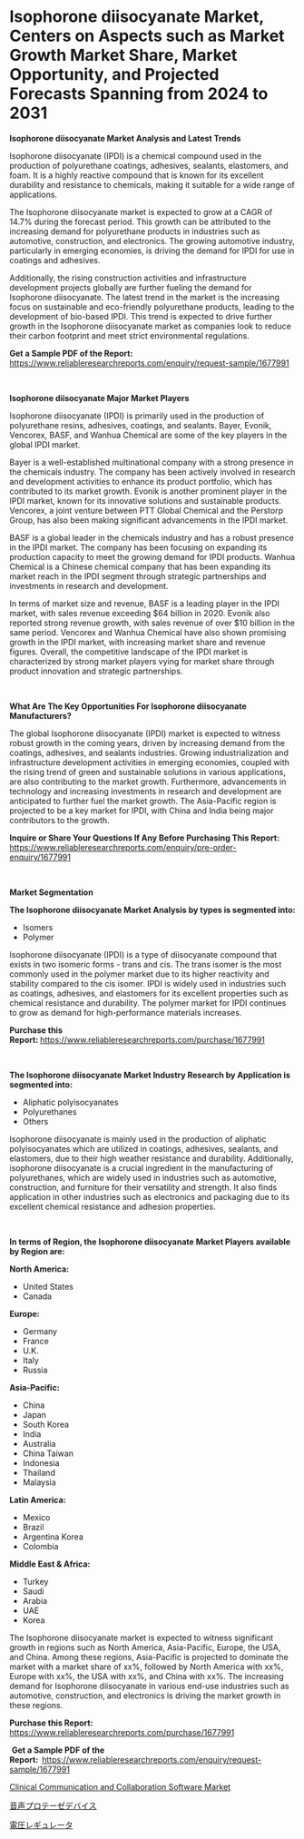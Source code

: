 <p><h1>Isophorone diisocyanate Market, Centers on Aspects such as Market Growth Market Share, Market Opportunity, and Projected Forecasts Spanning from 2024 to 2031</h1></p><p><strong>Isophorone diisocyanate Market Analysis and Latest Trends</strong></p>
<p><p>Isophorone diisocyanate (IPDI) is a chemical compound used in the production of polyurethane coatings, adhesives, sealants, elastomers, and foam. It is a highly reactive compound that is known for its excellent durability and resistance to chemicals, making it suitable for a wide range of applications.</p><p>The Isophorone diisocyanate market is expected to grow at a CAGR of 14.7% during the forecast period. This growth can be attributed to the increasing demand for polyurethane products in industries such as automotive, construction, and electronics. The growing automotive industry, particularly in emerging economies, is driving the demand for IPDI for use in coatings and adhesives.</p><p>Additionally, the rising construction activities and infrastructure development projects globally are further fueling the demand for Isophorone diisocyanate. The latest trend in the market is the increasing focus on sustainable and eco-friendly polyurethane products, leading to the development of bio-based IPDI. This trend is expected to drive further growth in the Isophorone diisocyanate market as companies look to reduce their carbon footprint and meet strict environmental regulations.</p></p>
<p><strong>Get a Sample PDF of the Report:&nbsp;</strong> <a href="https://www.reliableresearchreports.com/enquiry/request-sample/1677991">https://www.reliableresearchreports.com/enquiry/request-sample/1677991</a></p>
<p>&nbsp;</p>
<p><strong>Isophorone diisocyanate Major Market Players</strong></p>
<p><p>Isophorone diisocyanate (IPDI) is primarily used in the production of polyurethane resins, adhesives, coatings, and sealants. Bayer, Evonik, Vencorex, BASF, and Wanhua Chemical are some of the key players in the global IPDI market.</p><p>Bayer is a well-established multinational company with a strong presence in the chemicals industry. The company has been actively involved in research and development activities to enhance its product portfolio, which has contributed to its market growth. Evonik is another prominent player in the IPDI market, known for its innovative solutions and sustainable products. Vencorex, a joint venture between PTT Global Chemical and the Perstorp Group, has also been making significant advancements in the IPDI market.</p><p>BASF is a global leader in the chemicals industry and has a robust presence in the IPDI market. The company has been focusing on expanding its production capacity to meet the growing demand for IPDI products. Wanhua Chemical is a Chinese chemical company that has been expanding its market reach in the IPDI segment through strategic partnerships and investments in research and development.</p><p>In terms of market size and revenue, BASF is a leading player in the IPDI market, with sales revenue exceeding $64 billion in 2020. Evonik also reported strong revenue growth, with sales revenue of over $10 billion in the same period. Vencorex and Wanhua Chemical have also shown promising growth in the IPDI market, with increasing market share and revenue figures. Overall, the competitive landscape of the IPDI market is characterized by strong market players vying for market share through product innovation and strategic partnerships.</p></p>
<p>&nbsp;</p>
<p><strong>What Are The Key Opportunities For Isophorone diisocyanate Manufacturers?</strong></p>
<p><p>The global Isophorone diisocyanate (IPDI) market is expected to witness robust growth in the coming years, driven by increasing demand from the coatings, adhesives, and sealants industries. Growing industrialization and infrastructure development activities in emerging economies, coupled with the rising trend of green and sustainable solutions in various applications, are also contributing to the market growth. Furthermore, advancements in technology and increasing investments in research and development are anticipated to further fuel the market growth. The Asia-Pacific region is projected to be a key market for IPDI, with China and India being major contributors to the growth.</p></p>
<p><strong>Inquire or Share Your Questions If Any Before Purchasing This Report:</strong> <a href="https://www.reliableresearchreports.com/enquiry/pre-order-enquiry/1677991">https://www.reliableresearchreports.com/enquiry/pre-order-enquiry/1677991</a></p>
<p>&nbsp;</p>
<p><strong>Market Segmentation</strong></p>
<p><strong>The Isophorone diisocyanate Market Analysis by types is segmented into:</strong></p>
<p><ul><li>Isomers</li><li>Polymer</li></ul></p>
<p><p>Isophorone diisocyanate (IPDI) is a type of diisocyanate compound that exists in two isomeric forms - trans and cis. The trans isomer is the most commonly used in the polymer market due to its higher reactivity and stability compared to the cis isomer. IPDI is widely used in industries such as coatings, adhesives, and elastomers for its excellent properties such as chemical resistance and durability. The polymer market for IPDI continues to grow as demand for high-performance materials increases.</p></p>
<p><strong>Purchase this Report:&nbsp;</strong><a href="https://www.reliableresearchreports.com/purchase/1677991">https://www.reliableresearchreports.com/purchase/1677991</a></p>
<p>&nbsp;</p>
<p><strong>The Isophorone diisocyanate Market Industry Research by Application is segmented into:</strong></p>
<p><ul><li>Aliphatic polyisocyanates</li><li>Polyurethanes</li><li>Others</li></ul></p>
<p><p>Isophorone diisocyanate is mainly used in the production of aliphatic polyisocyanates which are utilized in coatings, adhesives, sealants, and elastomers, due to their high weather resistance and durability. Additionally, isophorone diisocyanate is a crucial ingredient in the manufacturing of polyurethanes, which are widely used in industries such as automotive, construction, and furniture for their versatility and strength. It also finds application in other industries such as electronics and packaging due to its excellent chemical resistance and adhesion properties.</p></p>
<p>&nbsp;</p>
<p><strong>In terms of Region, the Isophorone diisocyanate Market Players available by Region are:</strong></p>
<p>
    <p> <strong> North America: </strong>
        <ul>
            <li>United States</li>
            <li>Canada</li>
        </ul>
        </p> 
    <p> <strong> Europe: </strong>
        <ul>
            <li>Germany</li>
            <li>France</li>
            <li>U.K.</li>
            <li>Italy</li>
            <li>Russia</li>
        </ul>
        </p> 
    <p> <strong> Asia-Pacific: </strong>
        <ul>
            <li>China</li>
            <li>Japan</li>
            <li>South Korea</li>
            <li>India</li>
            <li>Australia</li>
            <li>China Taiwan</li>
            <li>Indonesia</li>
            <li>Thailand</li>
            <li>Malaysia</li>
        </ul>
        </p> 
    <p> <strong> Latin America: </strong>
        <ul>
            <li>Mexico</li>
            <li>Brazil</li>
            <li>Argentina Korea</li>
            <li>Colombia</li>
        </ul>
        </p> 
    <p> <strong> Middle East & Africa: </strong>
        <ul>
            <li>Turkey</li>
            <li>Saudi</li>
            <li>Arabia</li>
            <li>UAE</li>
            <li>Korea</li>
        </ul>
    </p>
    </p>
<p><p>The Isophorone diisocyanate market is expected to witness significant growth in regions such as North America, Asia-Pacific, Europe, the USA, and China. Among these regions, Asia-Pacific is projected to dominate the market with a market share of xx%, followed by North America with xx%, Europe with xx%, the USA with xx%, and China with xx%. The increasing demand for Isophorone diisocyanate in various end-use industries such as automotive, construction, and electronics is driving the market growth in these regions.</p></p>
<p><strong>Purchase this Report: </strong><a href="https://www.reliableresearchreports.com/purchase/1677991">https://www.reliableresearchreports.com/purchase/1677991</a></p>
<p>&nbsp;<strong>Get a Sample PDF of the Report:&nbsp;&nbsp;</strong><a href="https://www.reliableresearchreports.com/enquiry/request-sample/1677991">https://www.reliableresearchreports.com/enquiry/request-sample/1677991</a></p>
<p><strong></strong></p>
<p><p><a href="https://view.publitas.com/reportprime-1/clinical-communication-and-collaboration-software-market-size-market-trends-and-growth-outlook-forecasted-for-period-from-2023-to-2030-4kbg4_o46bpb/">Clinical Communication and Collaboration Software Market</a></p><p><a href="https://medium.com/@kaitlensen45645/%E5%A3%B0%E9%96%80%E3%83%97%E3%83%AD%E3%83%86%E3%83%BC%E3%82%BC%E3%83%87%E3%83%90%E3%82%A4%E3%82%B9%E5%B8%82%E5%A0%B4%E5%88%86%E6%9E%90-%E3%81%9D%E3%81%AEcagr-%E5%B8%82%E5%A0%B4%E3%82%BB%E3%82%B0%E3%83%A1%E3%83%B3%E3%83%86%E3%83%BC%E3%82%B7%E3%83%A7%E3%83%B3%E3%81%8A%E3%82%88%E3%81%B3%E3%82%B0%E3%83%AD%E3%83%BC%E3%83%90%E3%83%AB%E6%A5%AD%E7%95%8C%E6%A6%82%E8%A6%81-fd8e505b5038">音声プロテーゼデバイス</a></p><p><a href="https://medium.com/@rocklobster885/%E9%9B%BB%E5%9C%A7%E3%83%AC%E3%82%AE%E3%83%A5%E3%83%AC%E3%83%BC%E3%82%BF%E3%83%BC%E5%B8%82%E5%A0%B4%E3%81%AE%E3%82%B7%E3%82%A7%E3%82%A2%E9%80%B2%E5%8C%96%E3%81%A8%E5%B8%82%E5%A0%B4%E6%88%90%E9%95%B7%E3%83%88%E3%83%AC%E3%83%B3%E3%83%892024%E5%B9%B4-2031%E5%B9%B4-07e4945b35bc">電圧レギュレータ</a></p></p>